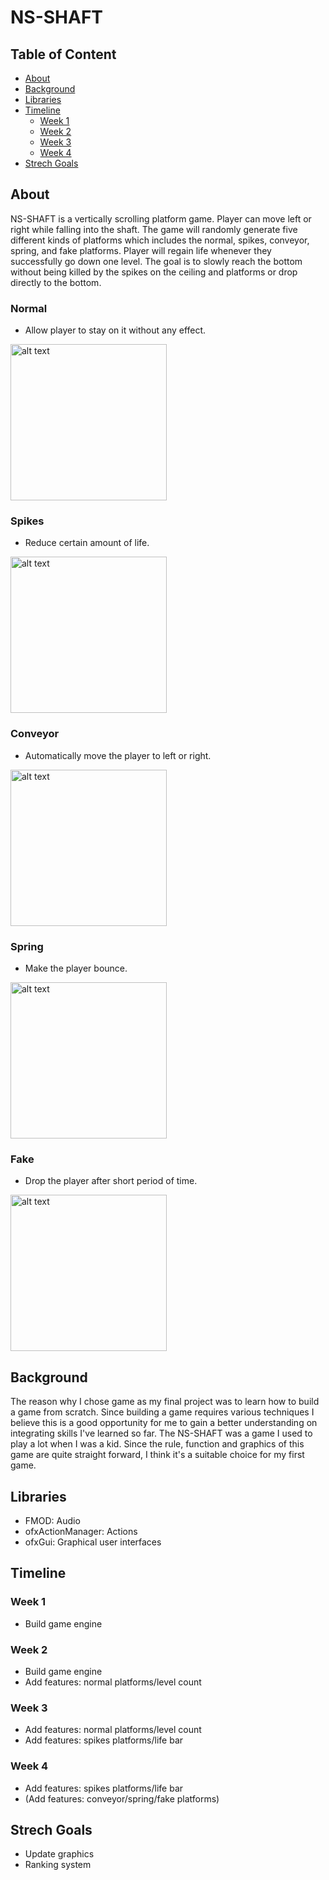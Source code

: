 # NS-SHAFT

## Table of Content
<!-- TOC -->

- [About](#about)
- [Background](#background)
- [Libraries](#libraries)
- [Timeline](#timeline)
  * [Week 1](#week-1)
  * [Week 2](#week-2)
  * [Week 3](#week-3)
  * [Week 4](#week-4)
- [Strech Goals](#strech-goals)

<!-- /TOC -->

## About

NS-SHAFT is a vertically scrolling platform game. Player can move left or right while falling into the shaft. The game will randomly generate five different kinds of platforms which includes the normal, spikes, conveyor, spring, and fake platforms. Player will regain life whenever they successfully go down one level. The goal is to slowly reach the bottom without being killed by the spikes on the ceiling and platforms or drop directly to the bottom. 

### Normal                   
- Allow player to stay on it without any effect.

<img src="https://github.com/CS126FA19/serious-snakes-914-Chu/blob/master/leftright.gif" alt="alt text" width="250" height="250">

### Spikes
- Reduce certain amount of life.

<img src="https://github.com/CS126FA19/serious-snakes-914-Chu/blob/master/spike.gif" alt="alt text" width="250" height="250">


### Conveyor
- Automatically move the player to left or right.

<img src="https://github.com/CS126FA19/serious-snakes-914-Chu/blob/master/conveyor.gif" alt="alt text" width="250" height="250">

### Spring
- Make the player bounce.

<img src="https://github.com/CS126FA19/serious-snakes-914-Chu/blob/master/spring.gif" alt="alt text" width="250" height="250">

### Fake
- Drop the player after short period of time.

<img src="https://github.com/CS126FA19/serious-snakes-914-Chu/blob/master/flip.gif" alt="alt text" width="250" height="250">


## Background

The reason why I chose game as my final project was to learn how to build a game from scratch. Since building a game requires various techniques I believe this is a good opportunity for me to gain a better understanding on integrating skills I've learned so far. The NS-SHAFT was a game I used to play a lot when I was a kid. Since the rule, function and graphics of this game are quite straight forward, I think it's a suitable choice for my first game.

## Libraries

- FMOD: Audio 
- ofxActionManager: Actions
- ofxGui: Graphical user interfaces

## Timeline

### Week 1
- Build game engine
### Week 2
- Build game engine
- Add features: normal platforms/level count
### Week 3
- Add features: normal platforms/level count
- Add features: spikes platforms/life bar
### Week 4
- Add features: spikes platforms/life bar
- (Add features: conveyor/spring/fake platforms)
  
## Strech Goals

- Update graphics
- Ranking system

